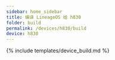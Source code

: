 ```yaml
---
sidebar: home_sidebar
title: 编译 LineageOS 给 h830
folder: build
permalink: /devices/h830/build
device: h830
---
```

{% include templates/device_build.md %}
